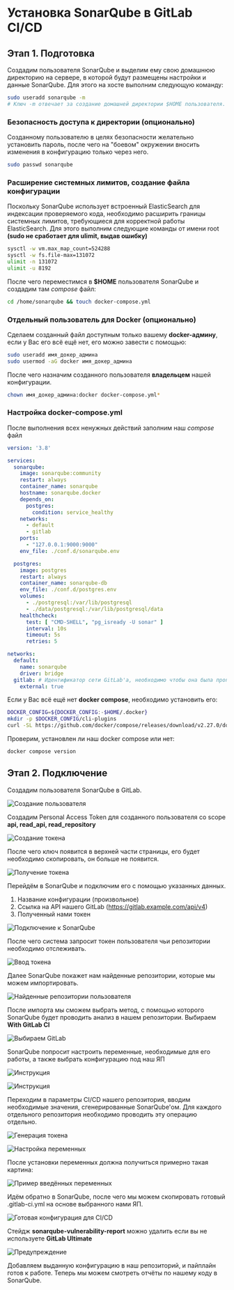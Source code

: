 # Установка SonarQube в GitLab CI/CD

## Этап 1. Подготовка

Создадим пользователя SonarQube и выделим ему свою домашнюю директорию на сервере, в которой будут размещены настройки и данные SonarQube. Для этого на хосте выполним следующую команду:

```bash
sudo useradd sonarqube -m
# Ключ -m отвечает за создание домашней директории $HOME пользователя. Имя пользователя может быть произвольным.
```

### **Безопасность доступа к директории (опционально)**

Созданному пользователю в целях безопасности желательно установить пароль, после чего на "боевом" окружении вносить изменения в конфигурацию только через него.

```bash
sudo passwd sonarqube
```

### Расширение системных лимитов, создание файла конфигурации

Поскольку SonarQube использует встроенный ElasticSearch для индексации проверяемого кода, необходимо расширить границы системных лимитов, требующиеся для корректной работы ElasticSearch. Для этого выполним следующие команды от имени root **(sudo не сработает для ulimit, выдав ошибку)**

```bash
sysctl -w vm.max_map_count=524288
sysctl -w fs.file-max=131072
ulimit -n 131072
ulimit -u 8192
```

После чего переместимся в **$HOME** пользователя SonarQube и создадим там *compose* файл:

```bash
cd /home/sonarqube && touch docker-compose.yml
```

### **Отдельный пользователь для Docker (опционально)**

Сделаем созданный файл доступным только вашему **docker-админу**, если у Вас его всё ещё нет, его можно завести с помощью:

```bash
sudo useradd имя_докер_админа
sudo usermod -aG docker имя_докер_админа
```

После чего назначим созданного пользователя **владельцем** нашей конфигурации.

```bash
chown имя_докер_админа:docker docker-compose.yml*
```

### Настройка docker-compose.yml

После выполнения всех ненужных действий заполним наш *compose* файл

```yaml
version: '3.8'

services:
  sonarqube:
    image: sonarqube:community
    restart: always
    container_name: sonarqube
    hostname: sonarqube.docker
    depends_on:
      postgres:
        condition: service_healthy
    networks:
      - default
      - gitlab
    ports:
      - "127.0.0.1:9000:9000"
    env_file: ./conf.d/sonarqube.env

  postgres:
    image: postgres
    restart: always
    container_name: sonarqube-db
    env_file: ./conf.d/postgres.env
    volumes:
      - ./postgresql:/var/lib/postgresql
      - ./data/postgresql:/var/lib/postgresql/data
    healthcheck:
      test: [ "CMD-SHELL", "pg_isready -U sonar" ]
      interval: 10s
      timeout: 5s
      retries: 5

networks:
  default:
    name: sonarqube
    driver: bridge
  gitlab: # Идентификатор сети GitLab'a, необходимо чтобы она была прописана в его docker-compose.yml
    external: true
```

Если у Вас всё ещё нет **docker compose**, необходимо установить его:

```bash
DOCKER_CONFIG=${DOCKER_CONFIG:-$HOME/.docker}
mkdir -p $DOCKER_CONFIG/cli-plugins
curl -SL https://github.com/docker/compose/releases/download/v2.27.0/docker-compose-linux-x86_64 -o $DOCKER_CONFIG/cli-plugins/docker-compose
```

Проверим, установлен ли наш docker compose или нет:

```bash
docker compose version
```

## Этап 2. Подключение

Создадим пользователя SonarQube в GitLab.

![Создание пользователя](images/image.png)

Создадим Personal Access Token для созданного пользователя со scope **api, read_api, read_repository**

![Создание токена](images/image-2.png)

После чего ключ появится в верхней части страницы, его будет необходимо скопировать, он больше не появится.

![Получение токена](images/image-3.png)

Перейдём в SonarQube и подключим его с помощью указанных данных.

1. Название конфигурации (произвольное)
2. Ссылка на API нашего GitLab (https://gitlab.example.com/api/v4)
3. Полученный нами токен

![Подключение к SonarQube](images/image-14.png)

После чего система запросит токен пользователя чьи репозитории необходимо отслеживать.

![Ввод токена](images/image-4.png)

Далее SonarQube покажет нам найденные репозитории, которые мы можем импортировать.

![Найденные репозитории пользователя](images/image-5.png)

После импорта мы сможем выбрать метод, с помощью которого SonarQube будет проводить анализ в нашем репозитории. Выбираем **With GitLab CI**

![Выбираем GitLab](images/image-6.png)

SonarQube попросит настроить переменные, необходимые для его работы, а также выбрать конфигурацию под наш ЯП

![Инструкция](images/image-7.png)

![Инструкция](images/image-8.png)

Переходим в параметры CI/CD нашего репозитория, вводим необходимые значения, сгенерированные SonarQube'ом. Для каждого отдельного репозитория необходимо проводить эту операцию отдельно.

![Генерация токена](images/image-10.png)

![Настройка переменных](images/image-9.png)

После установки переменных должна получиться примерно такая картина:

![Пример введённых переменных](images/image-11.png)

Идём обратно в SonarQube, после чего мы можем скопировать готовый .gitlab-ci.yml на основе выбранного нами ЯП.

![Готовая конфигурация для CI/CD](images/image-12.png)

Стейдж **sonarqube-vulnerability-report** можно удалить если вы не используете **GitLab Ultimate**

![Предупреждение](images/image-13.png)

Добавляем выданную конфигурацию в наш репозиторий, и пайплайн готов к работе. Теперь мы можем смотреть отчёты по нашему коду в SonarQube.